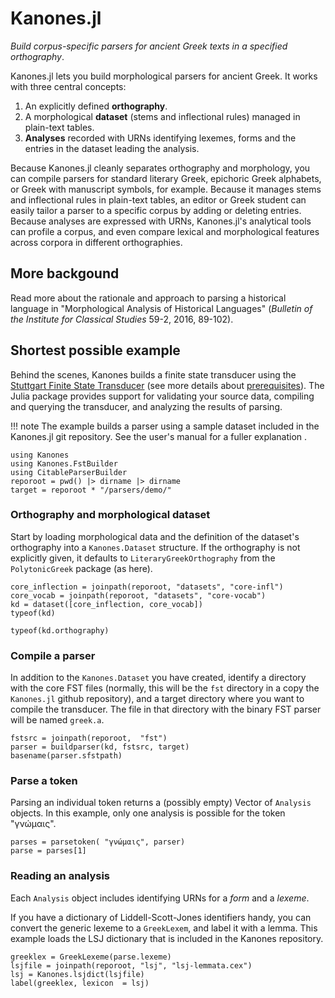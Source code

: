 # Kanones.jl

*Build corpus-specific parsers for ancient Greek texts in a specified orthography*.

Kanones.jl lets you build morphological parsers for ancient Greek.  It works with three central concepts: 

1. An explicitly defined **orthography**.
2. A morphological **dataset** (stems and inflectional rules) managed in plain-text tables.
3. **Analyses** recorded with URNs identifying lexemes, forms and the entries in the dataset leading the analysis.


Because Kanones.jl cleanly separates orthography and morphology, you can compile parsers for standard literary Greek, epichoric Greek alphabets, or Greek with manuscript symbols, for example.  Because it manages stems and inflectional rules in plain-text tables, an editor or Greek student can easily tailor a parser to a specific corpus by adding or deleting entries.  Because analyses are expressed with URNs, Kanones.jl's analytical tools can profile a corpus, and even compare lexical and morphological features across corpora in different orthographies. 


## More backgound

Read more about the rationale and approach to parsing a historical language in "Morphological Analysis of Historical Languages" (*Bulletin of the Institute for Classical Studies* 59-2, 2016, 89-102).


## Shortest possible example

Behind the scenes, Kanones builds a finite state transducer using the [Stuttgart Finite State Transducer](https://github.com/santhoshtr/sfst) (see more details about [prerequisites](https://neelsmith.github.io/Kanones.jl/stable/prereqs/)). The Julia package provides support for validating your source data, compiling and querying the transducer, and analyzing the results of parsing.



!!! note
    The example builds a parser using a sample dataset included in the Kanones.jl git repository.  See the user's manual for a fuller explanation .





```@setup eg
using Kanones
using Kanones.FstBuilder
using CitableParserBuilder
reporoot = pwd() |> dirname |> dirname
target = reporoot * "/parsers/demo/"
```

### Orthography and morphological dataset

Start by loading morphological data and the definition of the dataset's orthography into a `Kanones.Dataset` structure.  If the orthography is not explicitly given, it defaults to `LiteraryGreekOrthography` from the `PolytonicGreek` package (as here).

```@example eg
core_inflection = joinpath(reporoot, "datasets", "core-infl")
core_vocab = joinpath(reporoot, "datasets", "core-vocab")
kd = dataset([core_inflection, core_vocab])
typeof(kd)
```
```@example eg
typeof(kd.orthography)
```



### Compile a parser

In addition to the `Kanones.Dataset` you have created, identify a directory with the core FST files (normally, this will be the `fst` directory in a copy the `Kanones.jl` github repository), and a target directory where you want to compile the transducer.  The file in that directory with the binary FST parser will be named `greek.a`.


```@example eg
fstsrc = joinpath(reporoot,  "fst")
parser = buildparser(kd, fstsrc, target)
basename(parser.sfstpath)
```

### Parse a token

Parsing an individual token returns a (possibly empty) Vector of `Analysis` objects.  In this example, only one analysis is possible for the token  "γνώμαις".

```@example eg
parses = parsetoken( "γνώμαις", parser)
parse = parses[1]
```



### Reading an analysis

Each `Analysis` object includes identifying URNs for a *form* and a *lexeme*.



If you have a dictionary of Liddell-Scott-Jones identifiers handy, you can convert the generic lexeme to a `GreekLexem`, and label it with a lemma.  This example loads the LSJ dictionary that is included in the Kanones repository.


```@example eg
greeklex = GreekLexeme(parse.lexeme)
lsjfile = joinpath(reporoot, "lsj", "lsj-lemmata.cex")
lsj = Kanones.lsjdict(lsjfile)
label(greeklex, lexicon  = lsj)
```